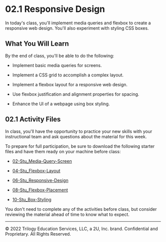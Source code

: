 # 02.1 Responsive Design
In today's class, you'll implement media queries and flexbox to create a responsive web design. You'll also experiment with styling CSS boxes.

## What You Will Learn
By the end of class, you'll be able to do the following:

* Implement basic media queries for screens.

* Implement a CSS grid to accomplish a complex layout.

* Implement a flexbox layout for a responsive web design.

* Use flexbox justification and alignment properties for spacing.

* Enhance the UI of a webpage using box styling.

## 02.1 Activity Files
In class, you'll have the opportunity to practice your new skills with your instructional team and ask questions about the material for this week.

To prepare for full participation, be sure to download the following starter files and have them ready on your machine before class:

* [02-Stu_Media-Query-Screen](https://static.fullstack-bootcamp.com/lesson-files/02-Advanced-CSS/02-Stu_Media-Query-Screen.zip)

* [04-Stu_Flexbox-Layout](https://static.fullstack-bootcamp.com/lesson-files/02-Advanced-CSS/04-Stu_Flexbox-Layout.zip)

* [06-Stu_Responsive-Design](https://static.fullstack-bootcamp.com/lesson-files/02-Advanced-CSS/06-Stu_Responsive-Design.zip)

* [08-Stu_Flexbox-Placement](https://static.fullstack-bootcamp.com/lesson-files/02-Advanced-CSS/08-Stu_Flexbox-Placement.zip)

* [10-Stu_Box-Styling](https://static.fullstack-bootcamp.com/lesson-files/02-Advanced-CSS/10-Stu_Box-Styling.zip)

You don't need to complete any of the activities before class, but consider reviewing the material ahead of time to know what to expect.

---
© 2022 Trilogy Education Services, LLC, a 2U, Inc. brand. Confidential and Proprietary. All Rights Reserved.
